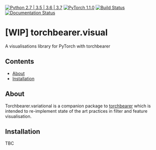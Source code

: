 [![Python 2.7 | 3.5 | 3.6 | 3.7](https://img.shields.io/badge/python-2.7%20%7C%203.5%20%7C%203.6%20%7C%203.7-brightgreen.svg)](https://www.python.org/) 
[![PyTorch 1.1.0](https://img.shields.io/badge/pytorch-1.1.0-brightgreen.svg)](https://pytorch.org/) 
[![Build Status](https://travis-ci.com/pytorchbearer/visual.svg?branch=master)](https://travis-ci.com/pytorchbearer/visual)
[![Documentation Status](https://readthedocs.org/projects/visual/badge/?version=latest)](https://visual.readthedocs.io/en/latest/?badge=latest)

# \[WIP\] torchbearer.visual
A visualisations library for PyTorch with torchbearer

## Contents
- [About](#about)
- [Installation](#installation)

<a name="about"/>

## About

Torchbearer.variational is a companion package to [torchbearer](https://github.com/ecs-vlc/torchbearer) which is 
intended to re-implement state of the art practices in filter and feature visualisation.

<a name="installation"/>

## Installation

TBC